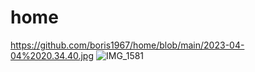 # home
https://github.com/boris1967/home/blob/main/2023-04-04%2020.34.40.jpg
![IMG_1581](https://user-images.githubusercontent.com/117306986/232340311-1f091d8c-aa12-4b59-95b0-c11362699c0f.jpg)
